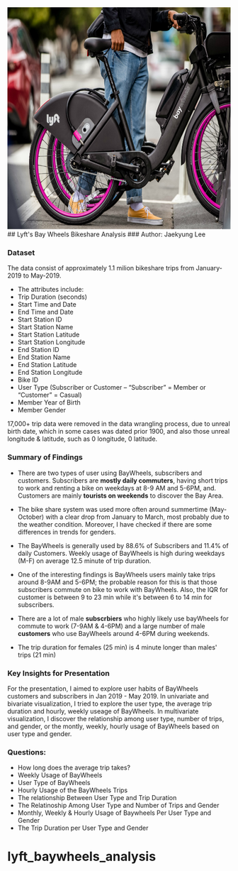 

<img src="bay_wheels.png" style="width:1000px; height:500px"/>
## Lyft's Bay Wheels Bikeshare Analysis
###  Author: Jaekyung Lee

### Dataset
The data consist of approximately 1.1 milion bikeshare trips from January-2019 to May-2019. <br />
- The attributes include: <br />
- Trip Duration (seconds) <br />
- Start Time and Date <br />
- End Time and Date <br />
- Start Station ID <br />
- Start Station Name <br />
- Start Station Latitude <br />
- Start Station Longitude <br />
- End Station ID <br />
- End Station Name <br />
- End Station Latitude <br />
- End Station Longitude <br />
- Bike ID <br />
- User Type (Subscriber or Customer – “Subscriber” = Member or “Customer” = Casual) <br />
- Member Year of Birth <br />
- Member Gender  <br />

17,000+ trip data were removed in the data wrangling process, due to unreal birth date, which in some cases was dated prior 1900, and also those unreal longitude & latitude, such as 0 longitude, 0 latitude.

### Summary of Findings

- There are two types of user using BayWheels, subscribers and customers. Subscribers are **mostly daily commuters**, having short trips to work and renting a bike on weekdays at 8-9 AM and 5-6PM, and. Customers are mainly **tourists on weekends** to discover the Bay Area.

- The bike share system was used more often around summertime (May-October) with a clear drop from January to March, most probably due to the weather condition. Moreover, I have checked if there are some differences in trends for genders.

- The BayWheels is generally used by 88.6% of Subscribers and 11.4% of daily Customers. Weekly usage of BayWheels is high during weekdays (M-F) on average 12.5 minute of trip duration.

- One of the interesting findings is BayWheels users mainly take trips around 8-9AM and 5-6PM; the probable reason for this is that those subscribers commute on bike to work with BayWheels. Also, the IQR for customer is between 9 to 23 min while it's between 6 to 14 min for subscribers.

- There are a lot of male **subscrbiers** who highly likely use bayWheels for commute to work (7-9AM & 4-6PM) and a large number of male **customers** who use BayWheels around 4-6PM during weekends.

- The trip duration for females (25 min) is 4 minute longer than males' trips (21 min)


### Key Insights for Presentation
For the presentation, I aimed to explore user habits of BayWheels customers and subscribers in Jan 2019 - May 2019. In univariate and bivariate visualization, I tried to explore the user type, the average trip duration and hourly, weekly useage of BayWheels. In multivariate visualization, I discover the relationship among user type, number of trips, and gender, or the montly, weekly, hourly usage of BayWheels based on user type and gender.


### Questions:
- How long does the average trip takes?
- Weekly Usage of BayWheels
- User Type of BayWheels
- Hourly Usage of the BayWheels Trips
- The relationship Between User Type and Trip Duration
- The Relatinoship Among User Type and Number of Trips and Gender
- Monthly, Weekly & Hourly Usage of Baywheels Per User Type and Gender
- The Trip Duration per User Type and Gender
# lyft_baywheels_analysis
